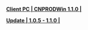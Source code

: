 **[Client PC | CNPRODWin 1.1.0 |  ](https://bhrpg-prod.oss-accelerate.aliyuncs.com/client/cn/20230527111104_42FPuTyCCRlZmYBp/StarRail_1.1.0.zip)**

**[Update | 1.0.5 - 1.1.0 | ](https://bhrpg-prod.oss-accelerate.aliyuncs.com/client/beta/update/hkrpg_cn/33/game_1.0.5_1.1.0_hdiff_Drtvu6C7sMBq9paR.zip)**
